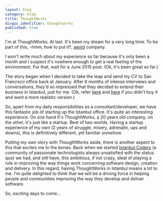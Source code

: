 ```yaml
---
layout: blog
category: blog
title: ThoughtWorks
disqus_identifier: thoughtworks
published: true
---
```


I'm at ThoughtWorks. At last. It's been my dream for a very long time. To be part of this, -hmm, how to put it?, <em><a href="http://martinfowler.com/bliki/ThreePillars.html">weird</a></em> company.

I won't write much about my experience so far because it's only been a month and I suspect it's nowhere enough to get a real feeling of the environment. For that, wait for a June 2015 post. (Ok, it's been great so far.)

The story began when I decided to take the leap and send my CV to San Francisco office back at January. After 6 months of intense interviews and conversations, they'd so impressed that they decided to extend their business in Istanbul, just for me. (Ok, refer <a href="http://jobs.thoughtworks.com/Turkey/JobDetail/Istanbul-Turkey-What-s-the-story-with-ThoughtWorks-Turkey-/1716">here</a> and <a href="http://www.hurriyet.com.tr/ekonomi/26481712.asp">here</a> if you didn't buy it and want a more realistic version.)

So, apart from my daily responsibilities as a consultant/developer, we have this fantastic job of starting up the Istanbul office. It's quite an interesting experience. On one hand It's ThoughtWorks, a 20 years old company, on the other, it's just like a startup. Best of two worlds. Having a startup experience of my own (2 years of struggle, misery, adrenalin, ups and downs), this is definitively different, yet familiar somehow.

Putting my own story with ThoughtWorks aside, there is another aspect to this that excites me to the bones. Back when we started <a href="http://istanbulcoders.org/">Istanbul Coders</a> (a community of passionate technologists always unsatisfied with the status quo) we had, and still have, this ambitious, if not crazy, ideal of playing a role in improving the way things work concerning software design, creation and delivery. In this regard, having ThoughtWorks in Istanbul means a lot to me. I'm quite delighted to think that we will be a driving force in helping people and communities improving the way they develop and deliver software.

So, exciting days to come...